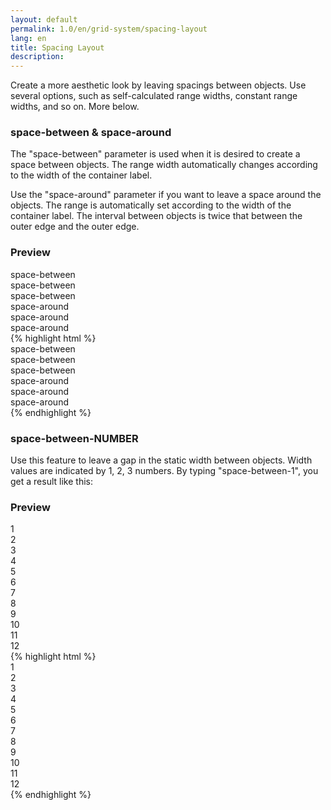 ```yaml
---
layout: default
permalink: 1.0/en/grid-system/spacing-layout
lang: en
title: Spacing Layout
description: 
---
```


<p class="girlik">
  Create a more aesthetic look by leaving spacings between objects. Use several options, such as self-calculated range widths, constant range widths, and so on. More below.
</p>

<h3>space-between & space-around</h3>
<p>
  The "space-between" parameter is used when it is desired to create a space between objects. The range width automatically changes according to the width of the container label.
</p>
<p>
  Use the "space-around" parameter if you want to leave a space around the objects. The range is automatically set according to the width of the container label. The interval between objects is twice that between the outer edge and the outer edge.
</p>
<div class="örnek">
  <h3>Preview</h3>
  <div class="önizleme">
    <div data-gnl="space-between">
      <div data-gnl="1 /8">
        space-between
      </div>
      <div data-gnl="1 /8">
        space-between
      </div>
      <div data-gnl="1 /8">
        space-between
      </div>
    </div>
    <div data-gnl="space-around">
      <div data-gnl="1 /8">
        space-around
      </div>
      <div data-gnl="1 /8">
        space-around
      </div>
      <div data-gnl="1 /8">
        space-around
      </div>
    </div>
  </div>
</div>
{% highlight html %}
  <div data-gnl="space-between">
    <div data-gnl="1 /8">
      space-between
    </div>
    <div data-gnl="1 /8">
      space-between
    </div>
    <div data-gnl="1 /8">
      space-between
    </div>
  </div>
  <div data-gnl="space-around">
    <div data-gnl="1 /8">
      space-around
    </div>
    <div data-gnl="1 /8">
      space-around
    </div>
    <div data-gnl="1 /8">
      space-around
    </div>
  </div>
{% endhighlight %}

<h3>space-between-NUMBER</h3>
<p>
  Use this feature to leave a gap in the static width between objects. Width values are indicated by 1, 2, 3 numbers. By typing "space-between-1", you get a result like this:
</p>
<div class="örnek">
  <h3>Preview</h3>
  <div class="önizleme-1">
    <div data-gnl="space-between-1 5-5">
      <div>
        <div class="kart">1</div>
      </div>
      <div>
        <div class="kart">2</div>
      </div>
      <div>
        <div class="kart">3</div>
      </div>
      <div>
        <div class="kart">4</div>
      </div>
      <div>
        <div class="kart">5</div>
      </div>
      <div data-gnl="2 /5">
        <div class="kart">6</div>
      </div>
      <div>
        <div class="kart">7</div>
      </div>
      <div>
        <div class="kart">8</div>
      </div>
      <div>
        <div class="kart">9</div>
      </div>
      <div>
        <div class="kart">10</div>
      </div>
      <div data-gnl="3 /5">
        <div class="kart">11</div>
      </div>
      <div>
        <div class="kart">12</div>
      </div>
    </div>
  </div>
</div>
{% highlight html %}
  <div data-gnl="space-between-1 5-5">
    <div>
      <div class="kart">1</div>
    </div>
    <div>
      <div class="kart">2</div>
    </div>
    <div>
      <div class="kart">3</div>
    </div>
    <div>
      <div class="kart">4</div>
    </div>
    <div>
      <div class="kart">5</div>
    </div>
    <div data-gnl="2 /5">
      <div class="kart">6</div>
    </div>
    <div>
      <div class="kart">7</div>
    </div>
    <div>
      <div class="kart">8</div>
    </div>
    <div>
      <div class="kart">9</div>
    </div>
    <div>
      <div class="kart">10</div>
    </div>
    <div data-gnl="3 /5">
      <div class="kart">11</div>
    </div>
    <div>
      <div class="kart">12</div>
    </div>
  </div>
{% endhighlight %}